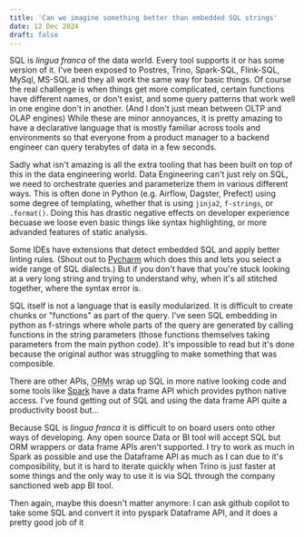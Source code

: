 ```yaml
---
title: 'Can we imagine something better than embedded SQL strings'
date: 12 Dec 2024
draft: false
---
```

SQL is *lingua franca* of the data world. Every tool supports it or has some version of it.  I've been
exposed to Postres, Trino, Spark-SQL, Flink-SQL, MySql, MS-SQL and they all work the same way for basic
things. Of course the real challenge is when things get more complicated, certain functions have
different names, or don't exist, and some query patterns that work well in one engine don't in another.
(And I don't just mean between OLTP and OLAP engines) While these are minor annoyances, it is pretty
amazing to have a declarative language that is mostly familiar across tools and environments so that
everyone from a product manager to a backend engineer can query terabytes of data in a few seconds.

Sadly what isn't amazing is all the extra tooling that has been built on top of this in the data
engineering world.  Data Engineering can't just rely on SQL, we need to orchestrate queries and
parameterize them in various different ways. This is often done in Python (e.g. Airflow, Dagster,
Prefect) using some degree of templating, whether that is using `jinja2`, `f-strings`, or `.format()`.
Doing this has drastic negative effects on developer experience becuase we loose even basic things
like syntax highlighting, or more advanded features of static analysis.

Some IDEs have extensions that detect embedded SQL and apply better linting rules. (Shout out to
[Pycharm](https://www.jetbrains.com/pycharm/) which does this and lets you select a wide range of SQL
dialects.) But if you don't have that you're stuck looking at a very long string and trying to understand
why, when it's all stitched together, where the syntax error is.

SQL itself is not a language that is easily modularized. It is difficult to create chunks or "functions"
as part of the query.  I've seen SQL embedding in python as f-strings where whole parts of the query
are generated by calling functions in the string parameters (those functions themselves taking parameters
from the main python code). It's impossible to read but it's done because the original author was
struggling to make something that was composible.

There are other APIs, <abbr title="Object Relational Mapping">ORMs</abbr> wrap up SQL in more native
looking code and some tools like [Spark](https://spark.apache.org) have a data frame API which provides
python native access. I've found getting out of SQL and using the data frame API quite a productivity
boost but...

Because SQL is *lingua franca* it is difficult to on board users onto other ways of developing. Any
open source Data or BI tool will accept SQL but ORM wrappers or data frame APIs aren't supported.  I
try to work as much in Spark as possible and use the Dataframe API as much as I can due to it's
composibility, but it is hard to iterate quickly when Trino is just faster at some things and the only
way to use it is via SQL through the company sanctioned web app BI tool.

Then again, maybe this doesn't matter anymore: I can ask github copilot to take some SQL and convert
it into pyspark Dataframe API, and it does a pretty good job of it
